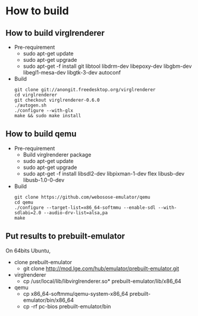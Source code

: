 How to build
============

How to build virglrenderer
--------------------------
* Pre-requirement
  * sudo apt-get update
  * sudo apt-get upgrade
  * sudo apt-get -f install git libtool libdrm-dev libepoxy-dev libgbm-dev libegl1-mesa-dev libgtk-3-dev autoconf
* Build
    ```
    git clone git://anongit.freedesktop.org/virglrenderer
    cd virglrenderer
    git checkout virglrenderer-0.6.0
    ./autogen.sh
    ./configure --with-glx
    make && sudo make install
    ```

How to build qemu
-----------------
* Pre-requirement
  * Build virglrenderer package
  * sudo apt-get update
  * sudo apt-get upgrade
  * sudo apt-get -f install libsdl2-dev libpixman-1-dev flex libusb-dev libusb-1.0-0-dev
* Build
    ```
    git clone https://github.com/webosose-emulator/qemu
    cd qemu
    ./configure --target-list=x86_64-softmmu --enable-sdl --with-sdlabi=2.0 --audio-drv-list=alsa,pa
    make
    ```

Put results to prebuilt-emulator
----------------------------------
On 64bits Ubuntu,
* clone prebuilt-emulator
   * git clone http://mod.lge.com/hub/emulator/prebuilt-emulator.git
* virglrenderer
    * cp /usr/local/lib/libvirglrenderer.so* prebuilt-emulator/lib/x86_64
* qemu
    * cp x86_64-softmmu/qemu-system-x86_64 prebuilt-emulator/bin/x86_64
    * cp -rf pc-bios prebuilt-emulator/bin
